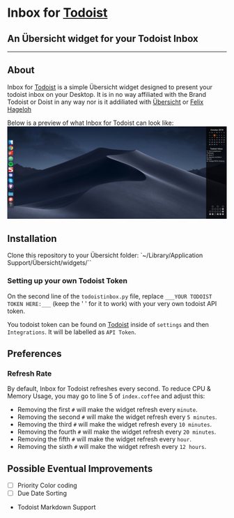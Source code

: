 # Inbox for [Todoist](https://en.todoist.com/tour) #
## An Übersicht widget for your Todoist Inbox ##
---
## About ##
Inbox for [Todoist](https://en.todoist.com/tour) is a simple Übersicht widget designed to present your todoist inbox on your Desktop. It is in no way affiliated with the Brand Todoist or Doist in any way nor is it addiliated with [Übersicht](http://tracesof.net/uebersicht/) or [Felix Hageloh](https://github.com/felixhageloh)


Below is a preview of what Inbox for Todoist can look like:
![Screenshot](Screenshot.jpg)

## Installation ##
Clone this repository to your Übersicht folder:
`~/Library/Application Support/Übersicht/widgets/``

### Setting up your own Todoist Token ###
On the second line of the `todoistinbox.py` file, replace
`___YOUR TODOIST TOKEN HERE:___` (keep the ' ' for it to work) with your very own todoist API token.


You todoist token can be found on [Todoist](https://todoist.com) inside of `settings` and then `Integrations`. It will be labelled as `API Token`.

## Preferences ##
### Refresh Rate ###
By default, Inbox for Todoist refreshes every second. To reduce CPU & Memory Usage, you may go to line 5 of `index.coffee` and adjust this:
-   Removing the first `#` will make the widget refresh every `minute`.
-   Removing the second `#` will make the widget refresh every `5 minutes`.
-   Removing the third `#` will make the widget refresh every `10 minutes`.
-   Removing the fourth `#` will make the widget refresh every `20 minutes`.
-   Removing the fifth `#` will make the widget refresh every `hour`.
-   Removing the sixth `#` will make the widget refresh every `12 hours`.

## Possible Eventual Improvements ##
-   [ ]  Priority Color coding
-   [ ]  Due Date Sorting
-   Todoist Markdown Support
